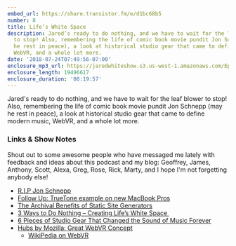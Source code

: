 ```yaml
---
embed_url: https://share.transistor.fm/e/d1bc68b5
number: 8
title: Life’s White Space
description: Jared’s ready to do nothing, and we have to wait for the leaf blower
  to stop! Also, remembering the life of comic book movie pundit Jon Schnepp (may
  he rest in peace), a look at historical studio gear that came to define modern music,
  WebVR, and a whole lot more.
date: '2018-07-24T07:49:56-07:00'
enclosure_mp3_url: https://jaredwhiteshow.s3.us-west-1.amazonaws.com/Episode%208%20-%20Lifes%20White%20Space.mp3
enclosure_length: 19496617
enclosure_duration: '00:19:57'
---
```


Jared's ready to do nothing, and we have to wait for the leaf blower to stop! Also, remembering the life of comic book movie pundit Jon Schnepp (may he rest in peace), a look at historical studio gear that came to define modern music, WebVR, and a whole lot more.

### Links & Show Notes

Shout out to some awesome people who have messaged me lately with feedback and ideas about this podcast and my blog: Geoffrey, James, Anthony, Scott, Alexa, Greg, Rose, Rick, Marty, and I hope I'm not forgetting anybody else!

* [R.I.P Jon Schnepp](http://collider.com/r-i-p-jon-schnepp/)
* [Follow Up: TrueTone example on new MacBook Pros](https://jaredwhite.com/pictures/20180720/1)
* [The Archival Benefits of Static Site Generators](https://intersect.whitefusion.io/open-web/the-archival-benefits-of-static-site-generators)
* [3 Ways to Do Nothing – Creating Life’s White Space ](http://www.raymundtamayo.com/2018/06/3-ways-to-do-nothing-creating-lifes.html)
* [6 Pieces of Studio Gear That Changed the Sound of Music Forever](https://www.sweetwater.com/insync/6-pieces-studio-gear-changed-sound-music-forever/)
* [Hubs by Mozilla: Great WebVR Concept](https://blog.mozilla.org/blog/2018/04/26/enabling-social-experiences-using-mixed-reality-and-the-open-web/)
	* [WikiPedia on WebVR](https://en.wikipedia.org/wiki/WebVR)